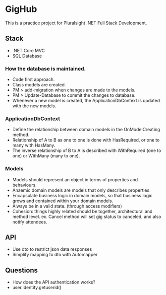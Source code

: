 # GigHub
This is a practice project for Pluralsight .NET Full Stack Development.

## Stack
- .NET Core MVC
- SQL Database

### How the database is maintained.
- Code first approach.
- Class models are created.
- PM > add-migration when changes are made to the models. 
- PM > Update-Database to commit the changes to database.
- Whenever a new model is created, the ApplicationDbContext is updated with the new models.

### ApplicationDbContext
- Define the relationship between domain models in the OnModelCreating method.
- Relationship of A to B as one to one is done with HasRequired, or one to many with HasMany.
- The inverse relationship of B to A is described with WithRequired (one to one) or WithMany (many to one).

### Models
- Models should represent an object in terms of properties and behaviours.
- Anaemic domain models are models that only describes properties. 
- Encapsulate business logic in domain models, so that business logic grows and contained within your domain models.
- Always be in a valid state. (through access modifiers)
- Cohesion: things highly related should be together, architectural and method level. ex. Cancel method will set gig status to canceled, and also notify attendees.

## API
- Use dto to restrict json data responses
- Simplify mapping to dto with Automapper

## Questions
- How does the API authentication works?
- user.identity.getuserid()